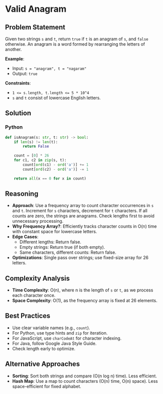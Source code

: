 # Valid Anagram

## Problem Statement
Given two strings `s` and `t`, return `true` if `t` is an anagram of `s`, and `false` otherwise. An anagram is a word formed by rearranging the letters of another.

**Example**:
- Input: `s = "anagram", t = "nagaram"`
- Output: `true`

**Constraints**:
- `1 <= s.length, t.length <= 5 * 10^4`
- `s` and `t` consist of lowercase English letters.

## Solution

### Python
```python
def isAnagram(s: str, t: str) -> bool:
    if len(s) != len(t):
        return False
    
    count = [0] * 26
    for c1, c2 in zip(s, t):
        count[ord(c1) - ord('a')] += 1
        count[ord(c2) - ord('a')] -= 1
    
    return all(x == 0 for x in count)
```

## Reasoning
- **Approach**: Use a frequency array to count character occurrences in `s` and `t`. Increment for `s` characters, decrement for `t` characters. If all counts are zero, the strings are anagrams. Check lengths first to avoid unnecessary processing.
- **Why Frequency Array?**: Efficiently tracks character counts in O(n) time with constant space for lowercase letters.
- **Edge Cases**:
  - Different lengths: Return false.
  - Empty strings: Return true (if both empty).
  - Same characters, different counts: Return false.
- **Optimizations**: Single pass over strings; use fixed-size array for 26 letters.

## Complexity Analysis
- **Time Complexity**: O(n), where n is the length of `s` or `t`, as we process each character once.
- **Space Complexity**: O(1), as the frequency array is fixed at 26 elements.

## Best Practices
- Use clear variable names (e.g., `count`).
- For Python, use type hints and `zip` for iteration.
- For JavaScript, use `charCodeAt` for character indexing.
- For Java, follow Google Java Style Guide.
- Check length early to optimize.

## Alternative Approaches
- **Sorting**: Sort both strings and compare (O(n log n) time). Less efficient.
- **Hash Map**: Use a map to count characters (O(n) time, O(n) space). Less space-efficient for fixed alphabet.